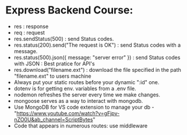 # Express Backend Course:

- res : response 
- req : request 
- res.sendStatus(500) : send Status codes.
- res.status(200).send("The request is OK") : send Status codes with a message.
- res.status(500).json({ message: "server error" }) : send Status codes with JSON : Best pratice for API's
- res.download("filename.ext") : download the file specified in the path "filename.ext" to users machine 
- Always put your static routes before your dynamic ":id" one.
- dotenv is for getting env. variables from a .env file.
- nodemon refreshes the server every time we make changes.
- mongoose serves as a way to interact with mongodb.
- Use MongoDB for VS code extension to manage your db - "https://www.youtube.com/watch?v=gFjpv-nZO0U&ab_channel=ScriptBytes"
- Code that appears in numerous routes: use middleware